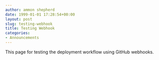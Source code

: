```yaml
---
author: ammon shepherd
date: 1999-01-01 17:28:54+00:00
layout: post
slug: testing-webhook
title: Testing Webhook
categories:
- Announcements
---
```


This page for testing the deployment workflow using GitHub webhooks.
